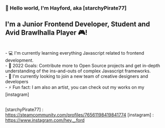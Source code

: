 ### 👋 Hello world, I'm Hayford, aka [starchyPirate77]

## I'm a Junior Frontend Developer, Student and Avid Brawlhalla Player 🎮!

<br/>
- 💻 I'm currently learning everything Javascript related to frontend development.
<br/> 
- 🥅 2022 Goals: Contribute more to Open Source projects and get in-depth understanding of the ins-and-outs of complex Javascript frameworks.
<br/>
- 👀 I'm currently looking to join a new team of creative designers and developers
<br/>
- ⚡️ Fun fact: I am also an artist, you can check out my works on my [instagram]

<br/>
<br/>

[starchyPirate77] : https://steamcommunity.com/profiles/76561198419841774
[instagram] : https://www.instagram.com/hey._.ford
